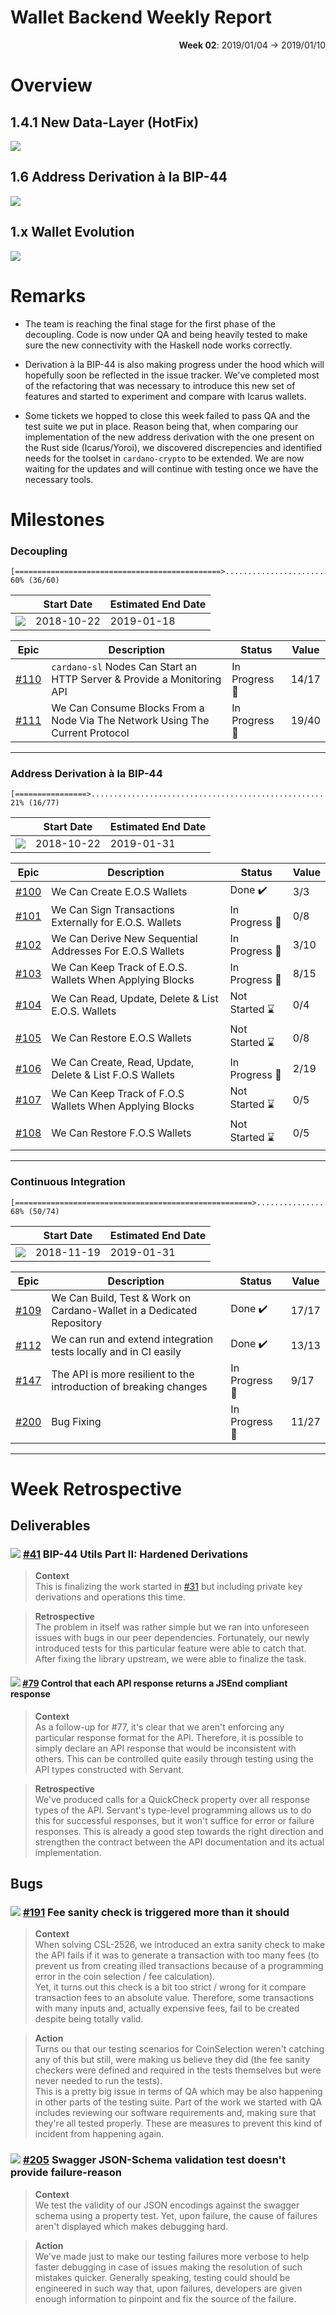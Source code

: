 # Wallet Backend Weekly Report 

<p align="right">
  <strong>Week 02</strong>: 2019/01/04 →  2019/01/10
</p>

# Overview

## 1.4.1 New Data-Layer (HotFix)

![](overview_1.4.1.png)

## 1.6 Address Derivation à la BIP-44

![](overview_1.6.png)

## 1.x Wallet Evolution

![](overview_evolution.png)


# Remarks

- The team is reaching the final stage for the first phase of the decoupling.
  Code is now under QA and being heavily tested to make sure the new
  connectivity with the Haskell node works correctly.

- Derivation à la BIP-44 is also making progress under the hood which will
  hopefully soon be reflected in the issue tracker. We've completed most of the
  refactoring that was necessary to introduce this new set of features and started
  to experiment and compare with Icarus wallets. 

- Some tickets we hopped to close this week failed to pass QA and the test
  suite we put in place. Reason being that, when comparing our implementation
  of the new address derivation with the one present on the Rust side
  (Icarus/Yoroi), we discovered discrepencies and identified needs for the
  toolset in `cardano-crypto` to be extended. We are now waiting for the updates
  and will continue with testing once we have the necessary tools.


# Milestones

###  Decoupling

```
[==============================================>................................] 60% (36/60)
```

|                 | Start Date | Estimated End Date |
| -----           | -----      | -----              |
| ![][Decoupling] | 2018-10-22 | 2019-01-18         | 


| Epic                                                                 | Description                                                                  | Status                  | Value |
| ------                                                               | ----------------------------------------------------                         | --------                | ---   |
| [#110](https://github.com/input-output-hk/cardano-wallet/issues/110) | `cardano-sl` Nodes Can Start an HTTP Server & Provide a Monitoring API       | In Progress :hammer:    | 14/17 |
| [#111](https://github.com/input-output-hk/cardano-wallet/issues/111) | We Can Consume Blocks From a Node Via The Network Using The Current Protocol | In Progress :hammer:    | 19/40 |


---

###  Address Derivation à la BIP-44

```
[================>..............................................................] 21% (16/77)
```

|             | Start Date | Estimated End Date |
| -----       | -----      | -----              |
| ![][BIP-44] | 2018-10-22 | 2019-01-31         |

| Epic                                                                 | Description                                              | Status                  | Value |
| ------                                                               | ----------------------------------------------------     | --------                | ---   |
| [#100](https://github.com/input-output-hk/cardano-wallet/issues/100) | We Can Create E.O.S Wallets                              | Done :heavy_check_mark: | 3/3   |
| [#101](https://github.com/input-output-hk/cardano-wallet/issues/101) | We Can Sign Transactions Externally for E.O.S. Wallets   | In Progress :hammer:    | 0/8   |
| [#102](https://github.com/input-output-hk/cardano-wallet/issues/102) | We Can Derive New Sequential Addresses For E.O.S Wallets | In Progress :hammer:    | 3/10  |
| [#103](https://github.com/input-output-hk/cardano-wallet/issues/103) | We Can Keep Track of E.O.S. Wallets When Applying Blocks | In Progress :hammer:    | 8/15  |
| [#104](https://github.com/input-output-hk/cardano-wallet/issues/104) | We Can Read, Update, Delete & List E.O.S. Wallets        | Not Started :hourglass: | 0/4   |
| [#105](https://github.com/input-output-hk/cardano-wallet/issues/105) | We Can Restore E.O.S Wallets                             | Not Started :hourglass: | 0/8   |
| [#106](https://github.com/input-output-hk/cardano-wallet/issues/106) | We Can Create, Read, Update, Delete & List F.O.S Wallets | In Progress :hammer:    | 2/19  |
| [#107](https://github.com/input-output-hk/cardano-wallet/issues/107) | We Can Keep Track of F.O.S Wallets When Applying Blocks  | Not Started :hourglass: | 0/5   |
| [#108](https://github.com/input-output-hk/cardano-wallet/issues/108) | We Can Restore F.O.S Wallets                             | Not Started :hourglass: | 0/5   |


---

### Continuous Integration

```
[=====================================================>.........................] 68% (50/74)
```

|         | Start Date | Estimated End Date |
| -----   | -----      | -----              |
| ![][CI] | 2018-11-19 | 2019-01-31         |

| Epic                                                                 | Description                                                           | Status                  | Value |
| ------                                                               | ----------------------------------------------------                  | --------                | ---   |
| [#109](https://github.com/input-output-hk/cardano-wallet/issues/109) | We Can Build, Test & Work on Cardano-Wallet in a Dedicated Repository | Done :heavy_check_mark: | 17/17 |
| [#112](https://github.com/input-output-hk/cardano-wallet/issues/112) | We can run and extend integration tests locally and in CI easily      | Done :heavy_check_mark: | 13/13 |
| [#147](https://github.com/input-output-hk/cardano-wallet/issues/147) | The API is more resilient to the introduction of breaking changes     | In Progress :hammer:    | 9/17  |
| [#200](https://github.com/input-output-hk/cardano-wallet/issues/200) | Bug Fixing                                                            | In Progress :hammer:    | 11/27 |

---

# Week Retrospective

## Deliverables

### ![][BIP-44] [#41](https://github.com/input-output-hk/cardano-wallet/issues/41) BIP-44 Utils Part II: Hardened Derivations 

> **Context**  
> This is finalizing the work started in
> [#31](https://github.com/input-output-hk/cardano-wallet/issues/31) but
> including private key derivations and operations this time.

> **Retrospective**  
> The problem in itself was rather simple but we ran into unforeseen issues
> with bugs in our peer dependencies. Fortunately, our newly introduced tests
> for this particular feature were able to catch that. After fixing the library
> upstream, we were able to finalize the task.


#### ![][CI] [#79](https://github.com/input-output-hk/cardano-wallet/issues/79) Control that each API response returns a JSEnd compliant response

> **Context**  
> As a follow-up for #77, it's clear that we aren't enforcing any particular
> response format for the API. Therefore, it is possible to simply declare an
> API response that would be inconsistent with others. This can be controlled
> quite easily through testing using the API types constructed with Servant.

> **Retrospective**  
> We've produced calls for a QuickCheck property over all response types of the
> API. Servant's type-level programming allows us to do this for successful
> responses, but it won't suffice for error or failure responses. This is already
> a good step towards the right direction and strengthen the contract between the
> API documentation and its actual implementation.


## Bugs

### ![][Release/1.4.1] [#191](https://github.com/input-output-hk/cardano-wallet/issues/191)  Fee sanity check is triggered more than it should 

> **Context**  
> When solving CSL-2526, we introduced an extra sanity check to make the API
> fails if it was to generate a transaction with too many fees (to prevent us
> from creating illed transactions because of a programming error in the coin
> selection / fee calculation).  
> Yet, it turns out this check is a bit too strict / wrong for it compare
> transaction fees to an absolute value. Therefore, some transactions with many
> inputs and, actually expensive fees, fail to be created despite being totally
> valid.

> **Action**  
> Turns ou that our testing scenarios for CoinSelection weren't catching any of
> this but still, were making us believe they did (the fee sanity checkers were
> defined and required in the tests themselves but were never needed to run the
> tests).  
> This is a pretty big issue in terms of QA which may be also happening in
> other parts of the testing suite. Part of the work we started with QA
> includes reviewing our software requirements and, making sure that they're
> all tested properly. These are measures to prevent this kind of incident from
> happening again.

### ![][CI] [#205](https://github.com/input-output-hk/cardano-wallet/issues/205) Swagger JSON-Schema validation test doesn't provide failure-reason

> **Context**  
> We test the validity of our JSON encodings against the swagger schema using a
> property test. Yet, upon failure, the cause of failures aren't displayed which
> makes debugging hard. 

> **Action**  
> We've made just to make our testing failures more verbose to help faster
> debugging in case of issues making the resolution of such mistakes quicker.
> Generally speaking, testing could should be engineered in such way that, upon
> failures, developers are given enough information to pinpoint and fix the
> source of the failure. 

[Decoupling]: https://img.shields.io/badge/-decoupling-%233498db.svg?style=flat-square
[BIP-44]: https://img.shields.io/badge/-BIP--44-%239b59b6.svg?style=flat-square
[CI]: https://img.shields.io/badge/-continuous%20integration-%232ecc71.svg?style=flat-square
[Release/1.4.1]: https://img.shields.io/badge/-release%201.4.1-%2e74c3c.svg?style=flat-square
